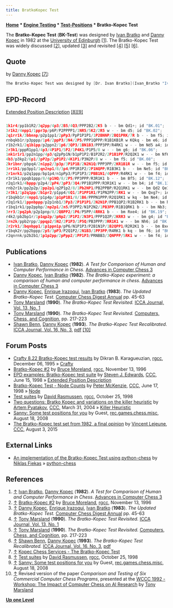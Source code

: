 ```yaml
---
title: BratkoKopec Test
---
```

**[Home](Home "Home") * [Engine Testing](Engine_Testing "Engine Testing") * [Test-Positions](Test_Positions "Test-Positions") * Bratko-Kopec Test**

The **Bratko-Kopec Test** (**BK-Test**) was designed by [Ivan Bratko](Ivan_Bratko "Ivan Bratko") and [Danny Kopec](Danny_Kopec "Danny Kopec") in 1982 at the [University of Edinburgh](University_of_Edinburgh "University of Edinburgh") <a id="cite-note-1" href="#cite-ref-1">[1]</a>. The Bratko-Kopec Test was widely discussed <a id="cite-note-2" href="#cite-ref-2">[2]</a>, updated <a id="cite-note-3" href="#cite-ref-3">[3]</a> and revisited <a id="cite-note-4" href="#cite-ref-4">[4]</a> <a id="cite-note-5" href="#cite-ref-5">[5]</a> <a id="cite-note-6" href="#cite-ref-6">[6]</a>.

## Quote

by [Danny Kopec](Danny_Kopec "Danny Kopec") <a id="cite-note-7" href="#cite-ref-7">[7]</a>:

```C++
The Bratko-Kopec Test was designed by [Dr. Ivan Bratko](Ivan_Bratko "Ivan Bratko") and [Dr. Danny Kopec](Danny_Kopec "Danny Kopec") in 1982 to evaluate human or machine chess ability based on the presence or absence of certain knowledge (i.e. Master, Expert, Novice, etc). This test has been a standard for nearly 20 years in computer chess. Experience has shown it very reliable in corresponding to the chess rating of humans and machines. 

```

## EPD-Record

[Extended Position Description](Extended_Position_Description "Extended Position Description") <a id="cite-note-8" href="#cite-ref-8">[8]</a><a id="cite-note-9" href="#cite-ref-9">[9]</a>

```C++

1k1r4/pp1b1R2/3q2pp/4p3/2B5/4Q3/PPP2B2/2K5 b - - bm Qd1+; id "BK.01";
3r1k2/4npp1/1ppr3p/p6P/P2PPPP1/1NR5/5K2/2R5 w - - bm d5; id "BK.02";
2q1rr1k/3bbnnp/p2p1pp1/2pPp3/PpP1P1P1/1P2BNNP/2BQ1PRK/7R b - - bm f5; id "BK.03";
rnbqkb1r/p3pppp/1p6/2ppP3/3N4/2P5/PPP1QPPP/R1B1KB1R w KQkq - bm e6; id "BK.04";
r1b2rk1/2q1b1pp/p2ppn2/1p6/3QP3/1BN1B3/PPP3PP/R4RK1 w - - bm Nd5 a4; id "BK.05";
2r3k1/pppR1pp1/4p3/4P1P1/5P2/1P4K1/P1P5/8 w - - bm g6; id "BK.06";
1nk1r1r1/pp2n1pp/4p3/q2pPp1N/b1pP1P2/B1P2R2/2P1B1PP/R2Q2K1 w - - bm Nf6; id "BK.07";
4b3/p3kp2/6p1/3pP2p/2pP1P2/4K1P1/P3N2P/8 w - - bm f5; id "BK.08";
2kr1bnr/pbpq4/2n1pp2/3p3p/3P1P1B/2N2N1Q/PPP3PP/2KR1B1R w - - bm f5; id "BK.09";
3rr1k1/pp3pp1/1qn2np1/8/3p4/PP1R1P2/2P1NQPP/R1B3K1 b - - bm Ne5; id "BK.10";
2r1nrk1/p2q1ppp/bp1p4/n1pPp3/P1P1P3/2PBB1N1/4QPPP/R4RK1 w - - bm f4; id "BK.11";
r3r1k1/ppqb1ppp/8/4p1NQ/8/2P5/PP3PPP/R3R1K1 b - - bm Bf5; id "BK.12";
r2q1rk1/4bppp/p2p4/2pP4/3pP3/3Q4/PP1B1PPP/R3R1K1 w - - bm b4; id "BK.13";
rnb2r1k/pp2p2p/2pp2p1/q2P1p2/8/1Pb2NP1/PB2PPBP/R2Q1RK1 w - - bm Qd2 Qe1; id "BK.14";
2r3k1/1p2q1pp/2b1pr2/p1pp4/6Q1/1P1PP1R1/P1PN2PP/5RK1 w - - bm Qxg7+; id "BK.15";
r1bqkb1r/4npp1/p1p4p/1p1pP1B1/8/1B6/PPPN1PPP/R2Q1RK1 w kq - bm Ne4; id "BK.16";
r2q1rk1/1ppnbppp/p2p1nb1/3Pp3/2P1P1P1/2N2N1P/PPB1QP2/R1B2RK1 b - - bm h5; id "BK.17";
r1bq1rk1/pp2ppbp/2np2p1/2n5/P3PP2/N1P2N2/1PB3PP/R1B1QRK1 b - - bm Nb3; id "BK.18";
3rr3/2pq2pk/p2p1pnp/8/2QBPP2/1P6/P5PP/4RRK1 b - - bm Rxe4; id "BK.19";
r4k2/pb2bp1r/1p1qp2p/3pNp2/3P1P2/2N3P1/PPP1Q2P/2KRR3 w - - bm g4; id "BK.20";
3rn2k/ppb2rpp/2ppqp2/5N2/2P1P3/1P5Q/PB3PPP/3RR1K1 w - - bm Nh6; id "BK.21";
2r2rk1/1bqnbpp1/1p1ppn1p/pP6/N1P1P3/P2B1N1P/1B2QPP1/R2R2K1 b - - bm Bxe4; id "BK.22";
r1bqk2r/pp2bppp/2p5/3pP3/P2Q1P2/2N1B3/1PP3PP/R4RK1 b kq - bm f6; id "BK.23";
r2qnrnk/p2b2b1/1p1p2pp/2pPpp2/1PP1P3/PRNBB3/3QNPPP/5RK1 w - - bm f4; id "BK.24";

```

## Publications

- [Ivan Bratko](Ivan_Bratko "Ivan Bratko"), [Danny Kopec](Danny_Kopec "Danny Kopec") (**1982**). *A Test for Comparison of Human and Computer Performance in Chess*. [Advances in Computer Chess 3](Advances_in_Computer_Chess_3 "Advances in Computer Chess 3")
- [Danny Kopec](Danny_Kopec "Danny Kopec"), [Ivan Bratko](Ivan_Bratko "Ivan Bratko") (**1982**). *The Bratko-Kopec experiment: a comparison of human and computer performance in chess*. [Advances in Computer Chess 3](Advances_in_Computer_Chess_3 "Advances in Computer Chess 3")
- [Danny Kopec](Danny_Kopec "Danny Kopec"), [Enrique Irazoqui](Enrique_Irazoqui "Enrique Irazoqui"), [Ivan Bratko](Ivan_Bratko "Ivan Bratko") (**1983**). *The Updated Bratko-Kopec Test.* [Computer Chess Digest Annual](Computer_Chess_Reports "Computer Chess Reports") pp. 45-63
- [Tony Marsland](Tony_Marsland "Tony Marsland") (**1990**). *The Bratko-Kopec Test Revisited.* [ICCA Journal, Vol. 13, No. 1](ICGA_Journal#13_1 "ICGA Journal")
- [Tony Marsland](Tony_Marsland "Tony Marsland") (**1990**). *The Bratko-Kopec Test Revisited.* [Computers, Chess, and Cognition](Computers,_Chess,_and_Cognition "Computers, Chess, and Cognition"), pp. 217-223
- [Shawn Benn](Shawn_Benn "Shawn Benn"), [Danny Kopec](Danny_Kopec "Danny Kopec") (**1993**). *The Bratko-Kopec Test Recalibrated.* [ICCA Journal, Vol. 16, No. 3](ICGA_Journal#16_3 "ICGA Journal"), [pdf](http://www.sci.brooklyn.cuny.edu/%7Ekopec/Publications/Publications/O_11_C.pdf) <a id="cite-note-10" href="#cite-ref-10">[10]</a>

## Forum Posts

- [Crafty 8.22 Bratko-Kopec test results](http://groups.google.com/group/rec.games.chess.computer/browse_frm/thread/bc8ba788f6d3836a#) by Dikran B. Karagueuzian, [rgcc](Computer_Chess_Forums "Computer Chess Forums"), December 06, 1995 » [Crafty](Crafty "Crafty")
- [Bratko-Kopec #2](http://groups.google.com/group/rec.games.chess.computer/browse_frm/thread/0733eaf1e65d1610#) by [Bruce Moreland](Bruce_Moreland "Bruce Moreland"), [rgcc](Computer_Chess_Forums "Computer Chess Forums"), November 13, 1996
- [EPD examples: Bratko-Kopec test suite](https://www.stmintz.com/ccc/index.php?id=20631) by [Steven J. Edwards](Steven_Edwards "Steven Edwards"), [CCC](CCC "CCC"), June 15, 1998 » [Extended Position Description](Extended_Position_Description "Extended Position Description")
- [Bratko-Kopec Test - Node Counts](https://www.stmintz.com/ccc/index.php?id=20796) by [Peter McKenzie](Peter_McKenzie "Peter McKenzie"), [CCC](CCC "CCC"), June 17, 1998 » [Node](Node "Node")
- [Test suites](http://groups.google.com/group/rec.games.chess.computer/browse_frm/thread/ac567bf987ff0427#) by [David Rasmussen](David_Rasmussen "David Rasmussen"), [rgcc](Computer_Chess_Forums "Computer Chess Forums"), October 25, 1998
- [Two questions: Bratko Kopec and variations on the killer heuristic](https://www.stmintz.com/ccc/index.php?id=357334) by [Artem Pyatakov](Artem_Petakov "Artem Petakov"), [CCC](CCC "CCC"), March 31, 2004 » [Killer Heuristic](Killer_Heuristic "Killer Heuristic")
- [Sanny: Some test positions for you](http://groups.google.com/group/rec.games.chess.misc/browse_frm/thread/39e2b493928369fe#) by Guest, [rec.games.chess.misc](Computer_Chess_Forums "Computer Chess Forums"), August 18, 2008
- [The Bratko-Kopec test set from 1982, a final opinion](http://talkchess.com/forum3/viewtopic.php?f=6&t=57166) by [Vincent Lejeune](index.php?title=Vincent_Lejeune&action=edit&redlink=1 "Vincent Lejeune (page does not exist)"), [CCC](CCC "CCC"), August 3, 2015

## External Links

- [An implementation of the Bratko-Kopec Test using python-chess](https://gist.github.com/niklasf/73c9565719d124af64ff) by [Niklas Fiekas](Niklas_Fiekas "Niklas Fiekas") » [python-chess](Python-chess "Python-chess")

## References

1. <a id="cite-ref-1" href="#cite-note-1">↑</a> [Ivan Bratko](Ivan_Bratko "Ivan Bratko"), [Danny Kopec](Danny_Kopec "Danny Kopec") (**1982**). *A Test for Comparison of Human and Computer Performance in Chess*. [Advances in Computer Chess 3](Advances_in_Computer_Chess_3 "Advances in Computer Chess 3")
1. <a id="cite-ref-2" href="#cite-note-2">↑</a> [Bratko-Kopec #2](http://groups.google.com/group/rec.games.chess.computer/browse_frm/thread/0733eaf1e65d1610#) by [Bruce Moreland](Bruce_Moreland "Bruce Moreland"), [rgcc](Computer_Chess_Forums "Computer Chess Forums"), November 13, 1996
1. <a id="cite-ref-3" href="#cite-note-3">↑</a> [Danny Kopec](Danny_Kopec "Danny Kopec"), [Enrique Irazoqui](Enrique_Irazoqui "Enrique Irazoqui"), [Ivan Bratko](Ivan_Bratko "Ivan Bratko") (**1983**). *The Updated Bratko-Kopec Test.* [Computer Chess Digest Annual](Computer_Chess_Reports "Computer Chess Reports") pp. 45-63
1. <a id="cite-ref-4" href="#cite-note-4">↑</a> [Tony Marsland](Tony_Marsland "Tony Marsland") (**1990**). *The Bratko-Kopec Test Revisited.* [ICCA Journal, Vol. 13, No. 1](ICGA_Journal#13_1 "ICGA Journal")
1. <a id="cite-ref-5" href="#cite-note-5">↑</a> [Tony Marsland](Tony_Marsland "Tony Marsland") (**1990**). *The Bratko-Kopec Test Revisited.* [Computers, Chess, and Cognition](Computers,_Chess,_and_Cognition "Computers, Chess, and Cognition"), pp. 217-223
1. <a id="cite-ref-6" href="#cite-note-6">↑</a> [Shawn Benn](Shawn_Benn "Shawn Benn"), [Danny Kopec](Danny_Kopec "Danny Kopec") (**1993**). *The Bratko-Kopec Test Recalibrated.* [ICCA Journal, Vol. 16, No. 3](ICGA_Journal#16_3 "ICGA Journal"), [pdf](http://www.sci.brooklyn.cuny.edu/%7Ekopec/Publications/Publications/O_11_C.pdf)
1. <a id="cite-ref-7" href="#cite-note-7">↑</a> [Kopec Chess Services - The Bratko-Kopec Test](http://www.kopecchess.com/bratko.html)
1. <a id="cite-ref-8" href="#cite-note-8">↑</a> [Test suites](http://groups.google.com/group/rec.games.chess.computer/browse_frm/thread/ac567bf987ff0427#) by [David Rasmussen](David_Rasmussen "David Rasmussen"), [rgcc](Computer_Chess_Forums "Computer Chess Forums"), October 25, 1998
1. <a id="cite-ref-9" href="#cite-note-9">↑</a> [Sanny: Some test positions for you](http://groups.google.com/group/rec.games.chess.misc/browse_frm/thread/39e2b493928369fe#) by Guest, [rec.games.chess.misc](Computer_Chess_Forums "Computer Chess Forums"), August 18, 2008
1. <a id="cite-ref-10" href="#cite-note-10">↑</a> Revised version of the paper *Comparison and Testing of Six Commercial Computer Chess Programs*, presented at the [WCCC 1992 - Workshop: The Impact of Computer Chess on AI Research](WCCC_1992#Workshop "WCCC 1992") by [Tony Marsland](Tony_Marsland "Tony Marsland")

**[Up one Level](Test_Positions "Test-Positions")**

